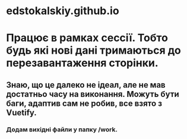 # edstokalskiy.github.io

# Працює в рамках сессії. Тобто будь які нові дані тримаються до перезавантаження сторінки. 

## Знаю, що це далеко не ідеал, але не мав достатньо часу на виконання. Можуть бути баги, адаптив сам не робив, все взято з Vuetify.

### Додам вихідні файли у папку /work.
